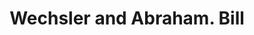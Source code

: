 ---
doi: 10.7916/D84F32S1
date_other: '1880'
date_other_textual: 1880-1889
form: printed ephemera
genre:
- Invoices
name:
- Wechsler and Abraham
object_in_context_url: https://biggert.cul.columbia.edu/items/view/ave_biggert_00873
subject_hierarchical_geographic:
- New York, New York, United States
subject_name:
- Wechsler and Abraham
title: Wechsler and Abraham. Bill
sort_title: Wechsler and Abraham. Bill
call_number: ave_biggert_00873
coordinates:
- 40.69277777777778,-73.99027777777778
pid: ave_biggert_00873
identifiers: ave_biggert_00873
thumbnail: false
permalink: /biggert/ave_biggert_00873/
layout: iiif-image-page
---